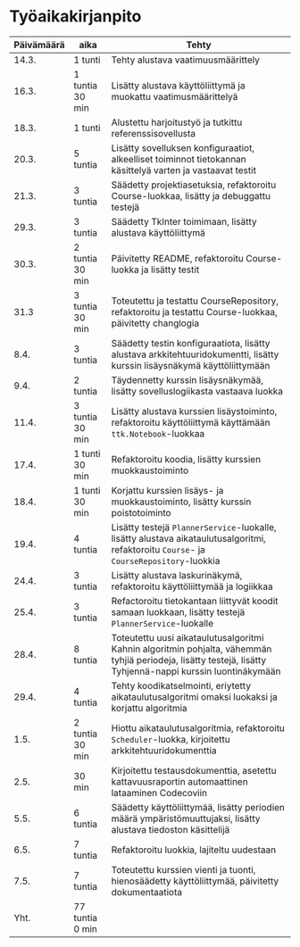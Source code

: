 # Työaikakirjanpito

|Päivämäärä|aika|Tehty|
|----------|-------|-----|
|14.3.|1 tunti|Tehty alustava vaatimuusmäärittely|
|16.3.|1 tuntia 30 min|Lisätty alustava käyttöliittymä ja muokattu vaatimusmäärittelyä|
|18.3.|1 tunti|Alustettu harjoitustyö ja tutkittu referenssisovellusta|
|20.3.|5 tuntia|Lisätty sovelluksen konfiguraatiot, alkeelliset toiminnot tietokannan käsittelyä varten ja vastaavat testit|
|21.3.|3 tuntia|Säädetty projektiasetuksia, refaktoroitu Course-luokkaa, lisätty ja debuggattu testejä|
|29.3.|3 tuntia|Säädetty TkInter toimimaan, lisätty alustava käyttöliittymä|
|30.3.|2 tuntia 30 min|Päivitetty README, refaktoroitu Course-luokka ja lisätty testit|
|31.3|3 tuntia 30 min|Toteutettu ja testattu CourseRepository, refaktoroitu ja testattu Course-luokkaa, päivitetty changlogia|
|8.4.|3 tuntia|Säädetty testin konfiguraatiota, lisätty alustava arkkitehtuuridokumentti, lisätty kurssin lisäysnäkymä käyttöliittymään|
|9.4.|2 tuntia|Täydennetty kurssin lisäysnäkymää, lisätty sovelluslogiikasta vastaava luokka|
|11.4.|3 tuntia 30 min|Lisätty alustava kurssien lisäystoiminto, refaktoroitu käyttöliittymä käyttämään `ttk.Notebook`-luokkaa|
|17.4.|1 tunti 30 min|Refaktoroitu koodia, lisätty kurssien muokkaustoiminto|
|18.4.|1 tunti 30 min|Korjattu kurssien lisäys- ja muokkaustoiminto, lisätty kurssin poistotoiminto|
|19.4.|4 tuntia|Lisätty testejä `PlannerService`-luokalle, lisätty alustava aikataulutusalgoritmi, refaktoroitu `Course`- ja `CourseRepository`-luokkia|
|24.4.|3 tuntia|Lisätty alustava laskurinäkymä, refaktoroitu käyttöliittymää ja logiikkaa|
|25.4.|3 tuntia|Refactoroitu tietokantaan liittyvät koodit samaan luokkaan, lisätty testejä `PlannerService`-luokalle|
|28.4.|8 tuntia|Toteutettu uusi aikataulutusalgoritmi Kahnin algoritmin pohjalta, vähemmän tyhjiä periodeja, lisätty testejä, lisätty Tyhjennä-nappi kurssin luontinäkymään|
|29.4.|4 tuntia|Tehty koodikatselmointi, eriytetty aikataulutusalgoritmi omaksi luokaksi ja korjattu algoritmia|
|1.5.|2 tuntia 30 min|Hiottu aikataulutusalgoritmia, refaktoroitu `Scheduler`-luokka, kirjoitettu arkkitehtuuridokumenttia|
|2.5.|30 min|Kirjoitettu testausdokumenttia, asetettu kattavuusraportin automaattinen lataaminen Codecoviin|
|5.5.|6 tuntia|Säädetty käyttöliittymää, lisätty periodien määrä ympäristömuuttujaksi, lisätty alustava tiedoston käsittelijä|
|6.5.|7 tuntia|Refaktoroitu luokkia, lajiteltu uudestaan|
|7.5.|7 tuntia|Toteutettu kurssien vienti ja tuonti, hienosäädetty käyttöliittymää, päivitetty dokumentaatiota|
|Yht.|77 tuntia 0 min||
